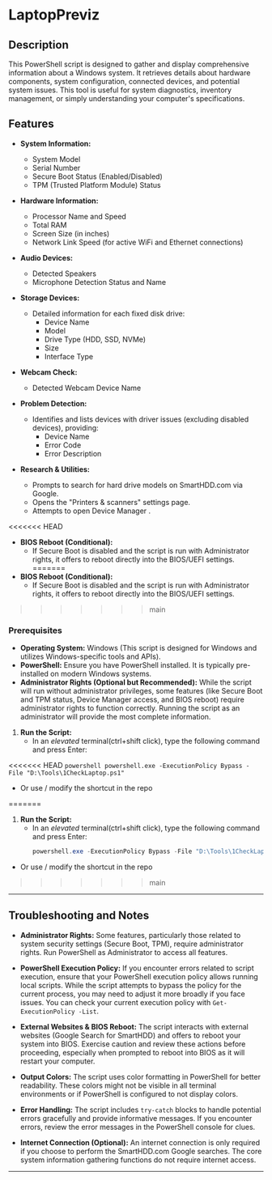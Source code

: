 # LaptopPreviz

## Description

This PowerShell script is designed to gather and display comprehensive information about a Windows system. It retrieves details about hardware components, system configuration, connected devices, and potential system issues. This tool is useful for system diagnostics, inventory management, or simply understanding your computer's specifications.

## Features

* **System Information:**
  * System Model
  * Serial Number
  * Secure Boot Status (Enabled/Disabled)
  * TPM (Trusted Platform Module) Status

* **Hardware Information:**
  * Processor Name and Speed
  * Total RAM
  * Screen Size (in inches)
  * Network Link Speed (for active WiFi and Ethernet connections)

* **Audio Devices:**
  * Detected Speakers
  * Microphone Detection Status and Name

* **Storage Devices:**
  * Detailed information for each fixed disk drive:
    * Device Name
    * Model
    * Drive Type (HDD, SSD, NVMe)
    * Size
    * Interface Type

* **Webcam Check:**
  * Detected Webcam Device Name

* **Problem Detection:**
  * Identifies and lists devices with driver issues (excluding disabled devices), providing:
    * Device Name
    * Error Code
    * Error Description

* **Research & Utilities:**
  * Prompts to search for hard drive models on SmartHDD.com via Google.
  * Opens the "Printers & scanners" settings page.
  * Attempts to open Device Manager .

<<<<<<< HEAD
* **BIOS Reboot (Conditional):**
  * If Secure Boot is disabled and the script is run with Administrator rights, it offers to reboot directly into the BIOS/UEFI settings.
=======
*   **BIOS Reboot (Conditional):**
    *   If Secure Boot is disabled and the script is run with Administrator rights, it offers to reboot directly into the BIOS/UEFI settings.


>>>>>>> main

### Prerequisites

* **Operating System:** Windows (This script is designed for Windows and utilizes Windows-specific tools and APIs).
* **PowerShell:** Ensure you have PowerShell installed. It is typically pre-installed on modern Windows systems.
* **Administrator Rights (Optional but Recommended):**  While the script will run without administrator privileges, some features (like Secure Boot and TPM status, Device Manager access, and BIOS reboot) require administrator rights to function correctly. Running the script as an administrator will provide the most complete information.

1. **Run the Script:**
    * In an *elevated* terminal(ctrl+shift click), type the following command and press Enter:

<<<<<<< HEAD
        ```powershell
        powershell.exe -ExecutionPolicy Bypass -File "D:\Tools\1CheckLaptop.ps1"
        ```

* Or use / modify the shortcut in the repo

=======
1.  **Run the Script:**
    *   In an *elevated* terminal(ctrl+shift click), type the following command and press Enter:
        ```powershell
        powershell.exe -ExecutionPolicy Bypass -File "D:\Tools\1CheckLaptop.ps1"
        ```
*	Or use / modify the shortcut in the repo
>>>>>>> main
---

## Troubleshooting and Notes

* **Administrator Rights:** Some features, particularly those related to system security settings (Secure Boot, TPM), require administrator rights. Run PowerShell as Administrator to access all features.

* **PowerShell Execution Policy:** If you encounter errors related to script execution, ensure that your PowerShell execution policy allows running local scripts. While the script attempts to bypass the policy for the current process, you may need to adjust it more broadly if you face issues. You can check your current execution policy with `Get-ExecutionPolicy -List`.

* **External Websites & BIOS Reboot:** The script interacts with external websites (Google Search for SmartHDD) and offers to reboot your system into BIOS. Exercise caution and review these actions before proceeding, especially when prompted to reboot into BIOS as it will restart your computer.

* **Output Colors:** The script uses color formatting in PowerShell for better readability. These colors might not be visible in all terminal environments or if PowerShell is configured to not display colors.

* **Error Handling:** The script includes `try-catch` blocks to handle potential errors gracefully and provide informative messages. If you encounter errors, review the error messages in the PowerShell console for clues.

* **Internet Connection (Optional):** An internet connection is only required if you choose to perform the SmartHDD.com Google searches. The core system information gathering functions do not require internet access.

---
